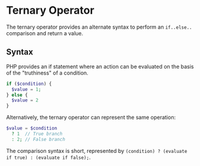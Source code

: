 # Ternary Operator

The ternary operator provides an alternate syntax to perform an `if..else..` comparison and return a value.

## Syntax

PHP provides an if statement where an action can be evaluated on the basis of the "truthiness" of a condition.

```php
if ($condition) {
  $value = 1;
} else {
  $value = 2
}
```

Alternatively, the ternary operator can represent the same operation:

```php
$value = $condition
  ? 1  // True branch
  : 2; // False branch
```

The comparison syntax is short, represented by `(condition) ? (evaluate if true) : (evaluate if false);`.
